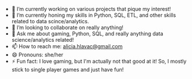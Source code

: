 - 🔭 I’m currently working on various projects that pique my interest!
- 🌱 I’m currently honing my skills in Python, SQL, ETL, and other skills related to data scince/analytics.
- 👯 I’m looking to collaborate on really anything!
- 💬 Ask me about gaming, Python, SQL, and really anything data science/analytics related!
- 📫 How to reach me: alicia.hlavac@gmail.com
- 😄 Pronouns: she/her
- ⚡ Fun fact: I love gaming, but I'm actually not that good at it! So, I mostly stick to single player games and just have fun!

